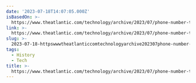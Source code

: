 ```yaml
---
date: '2023-07-18T14:07:05.000Z'
isBasedOn: >-
  https://www.theatlantic.com/technology/archive/2023/07/phone-number-technology-infrastructure/674735/
link: >-
  https://www.theatlantic.com/technology/archive/2023/07/phone-number-technology-infrastructure/674735/
slug: >-
  2023-07-18-httpswwwtheatlanticcomtechnologyarchive202307phone-number-technology-infrastructure674735
tags:
  - History
  - Tech
title: >-
  https://www.theatlantic.com/technology/archive/2023/07/phone-number-technology-infrastructure/674735/
---
```


